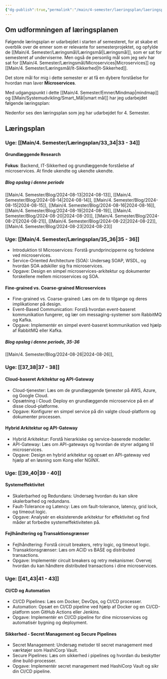 ```yaml
---
{"dg-publish":true,"permalink":"/main/4-semester/laeringsplan/laeringsplan/","title":"Læringsplan","tags":["læringsmål","systemudvikling","projektarbejde","programmering"],"created":"2024-08-26T06:15:48.688+02:00"}
---
```



## Om udformningen af læringsplanen

Følgende læringsplan er udarbejdet i  starten af semesteret, for at skabe et
overblik over de emner som er relevante for semesterprojektet, og opfylde de
[[Main/4. Semester/Læringsmål/Læringsmål\|Læringsmål]], som er sat for semesteret af underviserne.
Men også de personlig mål som jeg selv har sat for [[Main/4. Semester/Læringsmål/Microservices\|Microservices]] og
[[Main/4. Semester/Læringsmål/It-Sikkerhed\|It-Sikkerhed]].

Det store mål for mig i dette semester er at få en dybere forståelse for
hvordan man laver **Microservices**.

Med udgangspunkt i dette [[Main/4. Semester/Emner/Mindmap\|mindmap]] og [[Main/Systemudvikling/Smart_Mål\|smart mål]] har jeg udarbejdet
følgende læringsplan:

Nedenfor ses den læringsplan som jeg har udarbejdet for 4. Semester.

## Læringsplan

### **Uge**: [[Main/4. Semester/Læringsplan/33_34\|33 - 34]]

#### Grundlæggende Research

**Fokus**: Backend, IT-Sikkerhed og grundlæggende forståelse af microservices.
At finde ukendte og ukendte ukendte.

##### Blog opslag i denne periode

[[Main/4. Semester/Blog/2024-08-13\|2024-08-13]], [[Main/4. Semester/Blog/2024-08-14\|2024-08-14]], [[Main/4. Semester/Blog/2024-08-15\|2024-08-15]], [[Main/4. Semester/Blog/2024-08-16\|2024-08-16]],
[[Main/4. Semester/Blog/2024-08-19\|2024-08-19]], [[Main/4. Semester/Blog/2024-08-20\|2024-08-20]], [[Main/4. Semester/Blog/2024-08-21\|2024-08-21]],
[[Main/4. Semester/Blog/2024-08-22\|2024-08-22]], [[Main/4. Semester/Blog/2024-08-23\|2024-08-23]]

### **Uge**: [[Main/4. Semester/Læringsplan/35_36\|35 - 36]]

- Introduktion til Microservices: Forstå grundprincipperne og fordelene ved
microservices.
- Service-Oriented Architecture (SOA): Undersøg SOAP, WSDL, og hvordan
SOA adskiller sig fra microservices.
- Opgave: Design en simpel microservices-arkitektur og dokumenter forskellene
mellem microservices og SOA.

#### Fine-grained vs. Coarse-grained Microservices

- Fine-grained vs. Coarse-grained: Læs om de to tilgange og deres implikationer
på design.
- Event-Based Communication: Forstå hvordan event-baseret kommunikation
fungerer, og lær om messaging-systemer som RabbitMQ og Kafka.
- Opgave: Implementér en simpel event-baseret kommunikation ved hjælp af
RabbitMQ eller Kafka.

##### Blog opslag i denne periode, 35-36

[[Main/4. Semester/Blog/2024-08-26\|2024-08-26]],

### **Uge**: [[37_38\|37 - 38]]

#### Cloud-baseret Arkitektur og API-Gateway

- Cloud-tjenester: Læs om de grundlæggende tjenester på AWS, Azure, og
Google Cloud.
- Opsætning i Cloud: Deploy en grundlæggende microservice på en af disse
cloud-platforme.
- Opgave: Konfigurer en simpel service på din valgte cloud-platform og
dokumenter processen.

#### Hybrid Arkitektur og API-Gateway

- Hybrid Arkitektur: Forstå hierarkiske og service-baserede modeller.
- API-Gateway: Læs om API-gateways og hvordan de styrer adgang til microservices.
- Opgave: Design en hybrid arkitektur og opsæt en API-gateway ved hjælp af en løsning
som Kong eller NGINX.

### **Uge**: [[39_40\|39 - 40]]

#### Systemeffektivitet

- Skalerbarhed og Redundans: Undersøg hvordan du kan sikre skalerbarhed og redundans.
- Fault-Tolerance og Latency: Læs om fault-tolerance, latency, grid lock, og
timeout logic.
- Opgave: Analysér en eksisterende arkitektur for effektivitet og find måder
at forbedre systemeffektiviteten på.

#### Fejlhåndtering og Transaktionsgrænser

- Fejlhåndtering: Forstå circuit breakers, retry logic, og timeout logic.
- Transaktionsgrænser: Læs om ACID vs BASE og distributed transactions.
- Opgave: Implementér circuit breakers og retry mekanismer. Overvej hvordan du
kan håndtere distributed transactions i dine microservices.

### **Uge**: [[41_43\|41 - 43]]

#### CI/CD og Automation

- CI/CD Pipelines: Læs om Docker, DevOps, og CI/CD processer.
- Automation: Opsæt en CI/CD pipeline ved hjælp af Docker og en CI/CD-platform
som GitHub Actions eller Jenkins.
- Opgave: Implementér en CI/CD pipeline for dine microservices og automatisér
bygning og deployment.

#### Sikkerhed - Secret Management og Secure Pipelines

- Secret Management: Undersøg metoder til secret management med værktøjer som
HashiCorp Vault.
- Secure Pipelines: Læs om sikkerhed i pipelines og hvordan du beskytter dine build-processer.
- Opgave: Implementér secret management med HashiCorp Vault og sikr din CI/CD pipeline.
